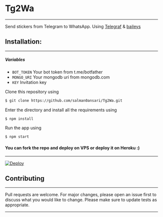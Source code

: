 
# Tg2Wa
---
Send stickers from Telegram to WhatsApp. 
Using [Telegraf](https://github.com/telegraf/telegraf) & [baileys](https://www.npmjs.com/package/@adiwajshing/baileys)

## **Installation**:
--- 

 ##### Variables

* `BOT_TOKEN` Your bot token from t.me/botfather
* `MONGO_URI` Your mongodb uri from mongodb.com
* `KEY` Invitation key

Clone this repository using
```sh
$ git clone https://github.com/salman0ansari/Tg2Wa.git
```
Enter the directory and install all the requirements using
```sh
$ npm install
```
Run the app using
```sh
$ npm start 
```

#### You can fork the repo and deploy on VPS or deploy it on Heroku :)  
---
[![Deploy](https://www.herokucdn.com/deploy/button.svg)](https://heroku.com/deploy?template=https://github.com/salman0ansari/Tg2Wa/tree/main)

## Contributing
---
Pull requests are welcome. For major changes, please open an issue first to discuss what you would like to change.
Please make sure to update tests as appropriate.

---
